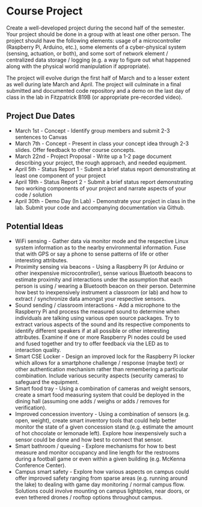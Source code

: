 # Course Project

Create a well-developed project during the second half of the semester.  Your project should be done in a group with at least one other person.  The project should have the following elements: usage of a microcontroller (Raspberry Pi, Arduino, etc.), some elements of a cyber-physical system (sensing, actuation, or both), and some sort of network element / centralized data storage / logging (e.g. a way to figure out what happened along with the physical world manipulation if appropriate).

The project will evolve durign the first half of March and to a lesser extent as well during late March and April.  The project will culminate in a final submitted and documented code repository and a demo on the last day of class in the lab in Fitzpatrick B19B (or appropriate pre-recorded video).   

## Project Due Dates

* March 1st - Concept - Identify group members and submit 2-3 sentences to Canvas
* March 7th - Concept - Present in class your concept idea through 2-3 slides. Offer feedback to other course concepts.
* March 22nd - Project Proposal - Write up a 1-2 page document describing your project, the rough approach, and needed equipment.
* April 5th - Status Report 1 - Submit a brief status report demonstrating at least one component of your project
* April 19th - Status Report 2 - Submit a brief status report demonstrating two working components of your project and narrate aspects of your code / solution
* April 30th - Demo Day (In Lab) - Demonstrate your project in class in the lab. Submit your code and accompanying documentation via Github.  

## Potential Ideas

* WiFi sensing - Gather data via monitor mode and the respective Linux system information as to the nearby environmental information.  Fuse that with GPS or say a phone to sense patterns of life or other interesting attributes.
* Proximity sensing via beacons - Using a Raspberry Pi (or Arduino or other inexpensive microcontroller), sense various Bluetooth beacons to estimate proximity and interactions under the assumption that each person is using / wearing a Bluetooth beacon on their person.  Determine how best to inexpensively instrument a classroom (or lab) and how to extract / synchronize data amongst your respective sensors.  
* Sound sending / classroom interactions - Add a microphone to the Raspberry Pi and process the measured sound to determine when individuals are talking using various open source packages.  Try to extract various aspects of the sound and its respective components to identify different speakers if at all possible or other interesting attributes.  Examine if one or more Raspberry Pi nodes could be used and fused together and try to offer feedback via the LED as to interaction quality.
* Smart CSE Locker - Design an improved lock for the Raspberry Pi locker which allows for a smartphone challenge / response (maybe text) or other authentication mechanism rather than remembering a particular combination.  Include various security aspects (security cameras) to safeguard the equipment.  
* Smart food tray - Using a combination of cameras and weight sensors, create a smart food measuring system that could be deployed in the dining hall (assuming one adds / weighs or adds / removes for verification).
* Improved concession inventory - Using a combination of sensors (e.g. open, weight), create smart inventory tools that could help better monitor the state of a given concession stand (e.g. estimate the amount of hot chocolate or lemonade left).  Explore how inexpensively such a sensor could be done and how best to connect that sensor.  
* Smart bathroom / queuing - Explore mechanisms for how to best measure and monitor occupancy and line length for the restrooms during a football game or even within a given building (e.g. McKenna Conference Center).  
* Campus smart safety - Explore how various aspects on campus could offer improved safety ranging from sparse areas (e.g. running around the lake) to dealing with game day monitoring / normal campus flow.  Solutions could involve mounting on campus lightpoles, near doors, or even tethered drones / rooftop options throughout campus.  
